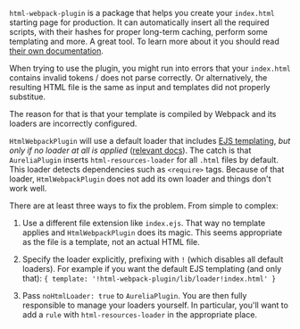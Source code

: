 `html-webpack-plugin` is a package that helps you create your `index.html` starting page for production.
It can automatically insert all the required scripts, with their hashes for proper long-term caching, perform some templating and more. A great tool. 
To learn more about it you should read [their own documentation](https://github.com/jantimon/html-webpack-plugin).

When trying to use the plugin, you might run into errors that your `index.html` contains invalid tokens / does not parse correctly.
Or alternatively, the resulting HTML file is the same as input and templates did not properly substitue.

The reason for that is that your template is compiled by Webpack and its loaders are incorrectly configured.

`HtmlWebpackPlugin` will use a default loader that includes [EJS templating](http://www.embeddedjs.com), _but only if no loader at all is applied_ ([relevant docs](https://github.com/jantimon/html-webpack-plugin/blob/master/docs/template-option.md)).
The catch is that `AureliaPlugin` inserts `html-resources-loader` for all `.html` files by default. This loader detects dependencies such as `<require>` tags.
Because of that loader, `HtmlWebpackPlugin` does not add its own loader and things don't work well.

There are at least three ways to fix the problem. From simple to complex:

1. Use a different file extension like `index.ejs`. That way no template applies and `HtmlWebpackPlugin` does its magic. This seems appropriate as the file is a template, not an actual HTML file.

2. Specify the loader explicitly, prefixing with `!` (which disables all default loaders). For example if you want the default EJS templating (and only that): `{ template: '!html-webpack-plugin/lib/loader!index.html' }`

3. Pass `noHtmlLoader: true` to `AureliaPlugin`. You are then fully responsible to manage your loaders yourself. In particular, you'll want to add a `rule` with `html-resources-loader` in the appropriate place.